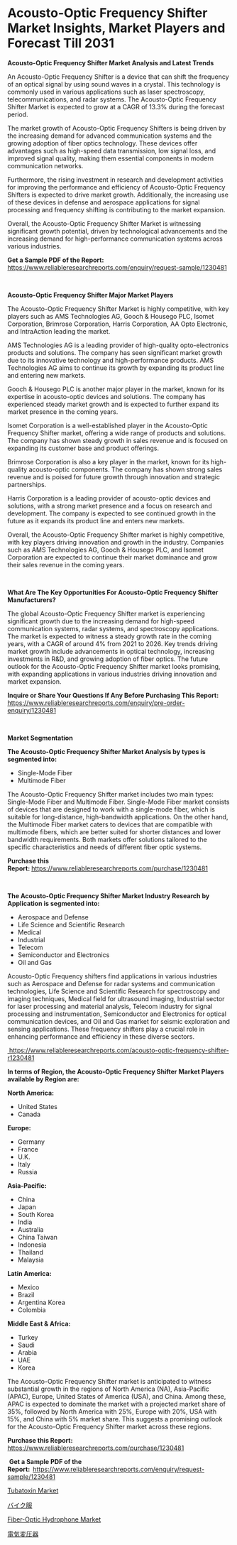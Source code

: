 <p><h1>Acousto-Optic Frequency Shifter Market Insights, Market Players and Forecast Till 2031</h1></p><p><strong>Acousto-Optic Frequency Shifter Market Analysis and Latest Trends</strong></p>
<p><p>An Acousto-Optic Frequency Shifter is a device that can shift the frequency of an optical signal by using sound waves in a crystal. This technology is commonly used in various applications such as laser spectroscopy, telecommunications, and radar systems. The Acousto-Optic Frequency Shifter Market is expected to grow at a CAGR of 13.3% during the forecast period.</p><p>The market growth of Acousto-Optic Frequency Shifters is being driven by the increasing demand for advanced communication systems and the growing adoption of fiber optics technology. These devices offer advantages such as high-speed data transmission, low signal loss, and improved signal quality, making them essential components in modern communication networks.</p><p>Furthermore, the rising investment in research and development activities for improving the performance and efficiency of Acousto-Optic Frequency Shifters is expected to drive market growth. Additionally, the increasing use of these devices in defense and aerospace applications for signal processing and frequency shifting is contributing to the market expansion.</p><p>Overall, the Acousto-Optic Frequency Shifter Market is witnessing significant growth potential, driven by technological advancements and the increasing demand for high-performance communication systems across various industries.</p></p>
<p><strong>Get a Sample PDF of the Report:&nbsp;</strong> <a href="https://www.reliableresearchreports.com/enquiry/request-sample/1230481">https://www.reliableresearchreports.com/enquiry/request-sample/1230481</a></p>
<p>&nbsp;</p>
<p><strong>Acousto-Optic Frequency Shifter Major Market Players</strong></p>
<p><p>The Acousto-Optic Frequency Shifter Market is highly competitive, with key players such as AMS Technologies AG, Gooch & Housego PLC, Isomet Corporation, Brimrose Corporation, Harris Corporation, AA Opto Electronic, and IntraAction leading the market. </p><p>AMS Technologies AG is a leading provider of high-quality opto-electronics products and solutions. The company has seen significant market growth due to its innovative technology and high-performance products. AMS Technologies AG aims to continue its growth by expanding its product line and entering new markets.</p><p>Gooch & Housego PLC is another major player in the market, known for its expertise in acousto-optic devices and solutions. The company has experienced steady market growth and is expected to further expand its market presence in the coming years.</p><p>Isomet Corporation is a well-established player in the Acousto-Optic Frequency Shifter market, offering a wide range of products and solutions. The company has shown steady growth in sales revenue and is focused on expanding its customer base and product offerings.</p><p>Brimrose Corporation is also a key player in the market, known for its high-quality acousto-optic components. The company has shown strong sales revenue and is poised for future growth through innovation and strategic partnerships.</p><p>Harris Corporation is a leading provider of acousto-optic devices and solutions, with a strong market presence and a focus on research and development. The company is expected to see continued growth in the future as it expands its product line and enters new markets.</p><p>Overall, the Acousto-Optic Frequency Shifter market is highly competitive, with key players driving innovation and growth in the industry. Companies such as AMS Technologies AG, Gooch & Housego PLC, and Isomet Corporation are expected to continue their market dominance and grow their sales revenue in the coming years.</p></p>
<p>&nbsp;</p>
<p><strong>What Are The Key Opportunities For Acousto-Optic Frequency Shifter Manufacturers?</strong></p>
<p><p>The global Acousto-Optic Frequency Shifter market is experiencing significant growth due to the increasing demand for high-speed communication systems, radar systems, and spectroscopy applications. The market is expected to witness a steady growth rate in the coming years, with a CAGR of around 4% from 2021 to 2026. Key trends driving market growth include advancements in optical technology, increasing investments in R&D, and growing adoption of fiber optics. The future outlook for the Acousto-Optic Frequency Shifter market looks promising, with expanding applications in various industries driving innovation and market expansion.</p></p>
<p><strong>Inquire or Share Your Questions If Any Before Purchasing This Report:</strong> <a href="https://www.reliableresearchreports.com/enquiry/pre-order-enquiry/1230481">https://www.reliableresearchreports.com/enquiry/pre-order-enquiry/1230481</a></p>
<p>&nbsp;</p>
<p><strong>Market Segmentation</strong></p>
<p><strong>The Acousto-Optic Frequency Shifter Market Analysis by types is segmented into:</strong></p>
<p><ul><li>Single-Mode Fiber</li><li>Multimode Fiber</li></ul></p>
<p><p>The Acousto-Optic Frequency Shifter market includes two main types: Single-Mode Fiber and Multimode Fiber. Single-Mode Fiber market consists of devices that are designed to work with a single-mode fiber, which is suitable for long-distance, high-bandwidth applications. On the other hand, the Multimode Fiber market caters to devices that are compatible with multimode fibers, which are better suited for shorter distances and lower bandwidth requirements. Both markets offer solutions tailored to the specific characteristics and needs of different fiber optic systems.</p></p>
<p><strong>Purchase this Report:&nbsp;</strong><a href="https://www.reliableresearchreports.com/purchase/1230481">https://www.reliableresearchreports.com/purchase/1230481</a></p>
<p>&nbsp;</p>
<p><strong>The Acousto-Optic Frequency Shifter Market Industry Research by Application is segmented into:</strong></p>
<p><ul><li>Aerospace and Defense</li><li>Life Science and Scientific Research</li><li>Medical</li><li>Industrial</li><li>Telecom</li><li>Semiconductor and Electronics</li><li>Oil and Gas</li></ul></p>
<p><p>Acousto-Optic Frequency shifters find applications in various industries such as Aerospace and Defense for radar systems and communication technologies, Life Science and Scientific Research for spectroscopy and imaging techniques, Medical field for ultrasound imaging, Industrial sector for laser processing and material analysis, Telecom industry for signal processing and instrumentation, Semiconductor and Electronics for optical communication devices, and Oil and Gas market for seismic exploration and sensing applications. These frequency shifters play a crucial role in enhancing performance and efficiency in these diverse sectors.</p></p>
<p><a href="https://www.reliableresearchreports.com/acousto-optic-frequency-shifter-r1230481">&nbsp;https://www.reliableresearchreports.com/acousto-optic-frequency-shifter-r1230481</a></p>
<p><strong>In terms of Region, the Acousto-Optic Frequency Shifter Market Players available by Region are:</strong></p>
<p>
    <p> <strong> North America: </strong>
        <ul>
            <li>United States</li>
            <li>Canada</li>
        </ul>
        </p> 
    <p> <strong> Europe: </strong>
        <ul>
            <li>Germany</li>
            <li>France</li>
            <li>U.K.</li>
            <li>Italy</li>
            <li>Russia</li>
        </ul>
        </p> 
    <p> <strong> Asia-Pacific: </strong>
        <ul>
            <li>China</li>
            <li>Japan</li>
            <li>South Korea</li>
            <li>India</li>
            <li>Australia</li>
            <li>China Taiwan</li>
            <li>Indonesia</li>
            <li>Thailand</li>
            <li>Malaysia</li>
        </ul>
        </p> 
    <p> <strong> Latin America: </strong>
        <ul>
            <li>Mexico</li>
            <li>Brazil</li>
            <li>Argentina Korea</li>
            <li>Colombia</li>
        </ul>
        </p> 
    <p> <strong> Middle East & Africa: </strong>
        <ul>
            <li>Turkey</li>
            <li>Saudi</li>
            <li>Arabia</li>
            <li>UAE</li>
            <li>Korea</li>
        </ul>
    </p>
    </p>
<p><p>The Acousto-Optic Frequency Shifter market is anticipated to witness substantial growth in the regions of North America (NA), Asia-Pacific (APAC), Europe, United States of America (USA), and China. Among these, APAC is expected to dominate the market with a projected market share of 35%, followed by North America with 25%, Europe with 20%, USA with 15%, and China with 5% market share. This suggests a promising outlook for the Acousto-Optic Frequency Shifter market across these regions.</p></p>
<p><strong>Purchase this Report: </strong><a href="https://www.reliableresearchreports.com/purchase/1230481">https://www.reliableresearchreports.com/purchase/1230481</a></p>
<p>&nbsp;<strong>Get a Sample PDF of the Report:&nbsp;&nbsp;</strong><a href="https://www.reliableresearchreports.com/enquiry/request-sample/1230481">https://www.reliableresearchreports.com/enquiry/request-sample/1230481</a></p>
<p><strong></strong></p>
<p><p><a href="https://issuu.com/reportprime-2/docs/tubatoxin-market-size-2030.pptx">Tubatoxin Market</a></p><p><a href="https://github.com/reliezer65/Market-Research-Report-List-1/blob/main/276603441405.md">バイク服</a></p><p><a href="https://github.com/okotobwrhuteie/Market-Research-Report-List-2/blob/main/fiber-optic-hydrophone-market.md">Fiber-Optic Hydrophone Market</a></p><p><a href="https://github.com/tanyaali3/Market-Research-Report-List-1/blob/main/962164541407.md">電気変圧器</a></p></p>